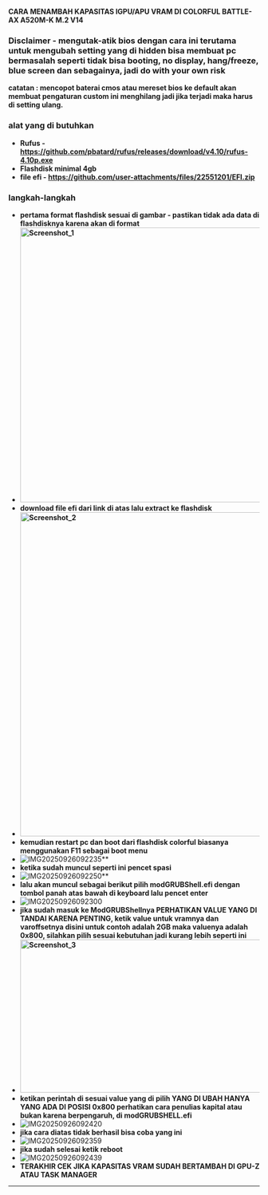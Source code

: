 **CARA MENAMBAH KAPASITAS IGPU/APU VRAM DI COLORFUL BATTLE-AX A520M-K M.2 V14**
### **Disclaimer - mengutak-atik bios dengan cara ini terutama untuk mengubah setting yang di hidden bisa membuat pc bermasalah seperti tidak bisa booting, no display, hang/freeze, blue screen dan sebagainya, jadi do with your own risk**
**catatan : mencopot baterai cmos atau mereset bios ke default akan membuat pengaturan custom ini menghilang jadi jika terjadi maka harus di setting ulang.**
### **alat yang di butuhkan**
- **Rufus - https://github.com/pbatard/rufus/releases/download/v4.10/rufus-4.10p.exe**  
- **Flashdisk minimal 4gb** 
- **file efi - https://github.com/user-attachments/files/22551201/EFI.zip**
### **langkah-langkah**
- **pertama format flashdisk sesuai di gambar - pastikan tidak ada data di flashdisknya karena akan di format**  
- **<img width="483" height="551" alt="Screenshot_1" src="https://github.com/user-attachments/assets/2eda9be3-7e9c-4eff-af61-eefb83a505c9" />**  
- **download file efi dari link di atas lalu extract ke flashdisk**  
- **<img width="1138" height="650" alt="Screenshot_2" src="https://github.com/user-attachments/assets/f3e4e5ff-9470-43ec-aace-a49c5126c78d" />**  
- **kemudian restart pc dan boot dari flashdisk colorful biasanya menggunakan F11 sebagai boot menu**  
- ![IMG20250926092235](https://github.com/user-attachments/assets/811e2b09-1902-48ec-b940-ab22c9dad29f)**
- **ketika sudah muncul seperti ini pencet spasi**
- ![IMG20250926092250](https://github.com/user-attachments/assets/21c6661d-6c3a-4f72-9c85-1f4a450ecd41)**
- **lalu akan muncul sebagai berikut pilih modGRUBShell.efi dengan tombol panah atas bawah di keyboard lalu pencet enter**
- ![IMG20250926092300](https://github.com/user-attachments/assets/2d560e07-4c6b-452b-9d82-97b89c715908)
- **jika sudah masuk ke ModGRUBShellnya PERHATIKAN VALUE YANG DI TANDAI KARENA PENTING, ketik value untuk vramnya dan varoffsetnya disini untuk contoh adalah 2GB maka valuenya adalah 0x800, silahkan pilih sesuai kebutuhan jadi kurang lebih seperti ini**  
- **<img width="715" height="307" alt="Screenshot_3" src="https://github.com/user-attachments/assets/0c2e3a7f-938f-4612-b146-8d96d54d088c" />**
- **ketikan perintah di sesuai value yang di pilih YANG DI UBAH HANYA YANG ADA DI POSISI 0x800 perhatikan cara penulias kapital atau bukan karena berpengaruh, di modGRUBSHELL.efi**
- ![IMG20250926092420](https://github.com/user-attachments/assets/af5a597a-b7d4-4755-bfd0-881d8598d334)
- **jika cara diatas tidak berhasil bisa coba yang ini**
- ![IMG20250926092359](https://github.com/user-attachments/assets/d9885954-355a-47f5-943d-5672ae3da5b0)
- **jika sudah selesai ketik reboot**
- ![IMG20250926092439](https://github.com/user-attachments/assets/8ca212ba-094e-4ee8-8bd2-20ee93f8c0b9)
- **TERAKHIR CEK JIKA KAPASITAS VRAM SUDAH BERTAMBAH DI GPU-Z ATAU TASK MANAGER**
---

